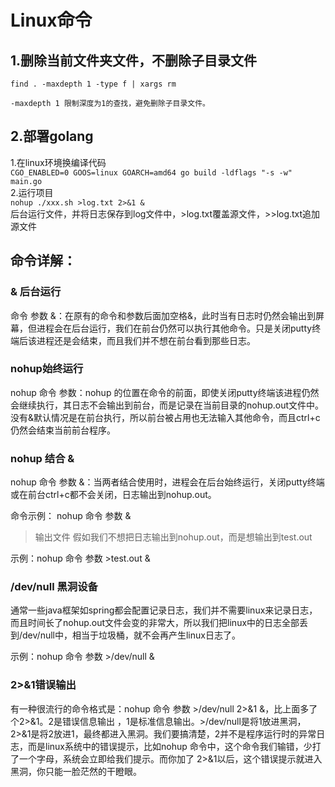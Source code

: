 # Linux命令

## 1.删除当前文件夹文件，不删除子目录文件

```
find . -maxdepth 1 -type f | xargs rm

-maxdepth 1 限制深度为1的查找，避免删除子目录文件。

```
## 2.部署golang
1.在linux环境换编译代码  
`CGO_ENABLED=0 GOOS=linux GOARCH=amd64 go build -ldflags "-s -w" main.go`  
2.运行项目  
`nohup ./xxx.sh >log.txt 2>&1 & `  
后台运行文件，并将日志保存到log文件中，>log.txt覆盖源文件，>>log.txt追加源文件
## 命令详解：
### & 后台运行
命令 参数 &：在原有的命令和参数后面加空格&，此时当有日志时仍然会输出到屏幕，但进程会在后台运行，我们在前台仍然可以执行其他命令。只是关闭putty终端后该进程还是会结束，而且我们并不想在前台看到那些日志。

### nohup始终运行
nohup 命令 参数：nohup 的位置在命令的前面，即使关闭putty终端该进程仍然会继续执行，其日志不会输出到前台，而是记录在当前目录的nohup.out文件中。没有&默认情况是在前台执行，所以前台被占用也无法输入其他命令，而且ctrl+c仍然会结束当前前台程序。

### nohup 结合 &
nohup 命令 参数 &：当两者结合使用时，进程会在后台始终运行，关闭putty终端或在前台ctrl+c都不会关闭，日志输出到nohup.out。

命令示例： nohup 命令 参数 &  

>输出文件
假如我们不想把日志输出到nohup.out，而是想输出到test.out

示例：nohup 命令 参数 >test.out &

### /dev/null 黑洞设备
通常一些java框架如spring都会配置记录日志，我们并不需要linux来记录日志，而且时间长了nohup.out文件会变的非常大，所以我们把linux中的日志全部丢到/dev/null中，相当于垃圾桶，就不会再产生linux日志了。

示例：nohup 命令 参数 >/dev/null &

### 2>&1错误输出 
有一种很流行的命令格式是：nohup 命令 参数 >/dev/null 2>&1 &，比上面多了个2>&1。2是错误信息输出 ，1是标准信息输出。>/dev/null是将1放进黑洞， 2>&1是将2放进1，最终都进入黑洞。我们要搞清楚，2并不是程序运行时的异常日志，而是linux系统中的错误提示，比如nohup 命令中，这个命令我们输错，少打了一个字母，系统会立即给我们提示。而你加了 2>&1以后，这个错误提示就进入黑洞，你只能一脸茫然的干瞪眼。